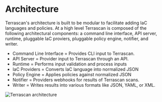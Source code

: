 # Architecture

Terrascan's architecture is built to be modular to facilitate adding IaC languages and policies. At a high level Terrascan is composed of the following architectural components: a command line interface, API server, runtime, pluggable IaC proviers, pluggable policy engine, notifier, and writer.

* Command Line Interface = Provides CLI input to Terrascan.
* API Server = Provider input to Terrascan through an API.
* Runtime = Performs input validation and process inputs
* IaC Providers = Converts IaC language into normalized JSON
* Policy Engine = Applies policies against normalized JSON
* Notifier = Providers webhooks for results of Terrascan scans.
* Writer = Writes results into various formats like JSON, YAML, or XML.

![Terrascan architecture](terrascan_architecture.png)


